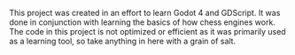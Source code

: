 This project was created in an effort to learn Godot 4 and GDScript. It was done in conjunction with learning the basics of how chess engines work. The code in this project is not optimized or efficient as it was primarily used as a learning tool, so take anything in here with a grain of salt.
